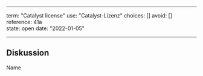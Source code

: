 
---
term:      "Catalyst license"
use:       "Catalyst-Lizenz"
choices:   []
avoid:     []
reference: 41a        
state:     open
date:      "2022-01-05"

---

## Diskussion
Name

